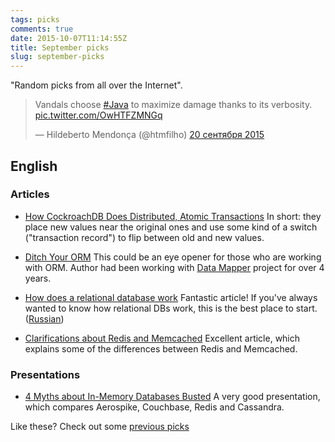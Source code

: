 ```yaml
---
tags: picks
comments: true
date: 2015-10-07T11:14:55Z
title: September picks
slug: september-picks
---
```


"Random picks from all over the Internet".

<!--more-->

<blockquote class="twitter-tweet" lang="ru"><p lang="en" dir="ltr">Vandals choose <a href="https://twitter.com/hashtag/Java?src=hash">#Java</a> to maximize damage thanks to its verbosity. <a href="http://t.co/OwHTFZMNGq">pic.twitter.com/OwHTFZMNGq</a></p>&mdash; Hildeberto Mendonça (@htmfilho) <a href="https://twitter.com/htmfilho/status/645610733196189696">20 сентября 2015</a></blockquote>
<script async src="//platform.twitter.com/widgets.js" charset="utf-8"></script>

## English

### Articles

* [How CockroachDB Does Distributed, Atomic Transactions](http://www.cockroachlabs.com/blog/how-cockroachdb-distributes-atomic-transactions/)
  In short: they place new values near the original ones and use some kind of a
  switch ("transaction record") to flip between old and new values.

* [Ditch Your ORM](http://solnic.eu/2015/09/18/ditch-your-orm.html)
  This could be an eye opener for those who are working with ORM. Author had
  been working with [Data Mapper](http://datamapper.org/) project for over 4 years.

* [How does a relational database work](http://coding-geek.com/how-databases-work/)
  Fantastic article! If you've always wanted to know how relational DBs work, this
  is the best place to start. ([Russian](http://habrahabr.ru/company/mailru/blog/266811/))

* [Clarifications about Redis and Memcached](http://antirez.com/news/94)
  Excellent article, which explains some of the differences between Redis and
  Memcached.

### Presentations

* [4 Myths about In-Memory Databases Busted](http://www.slideshare.net/imcsummit/imcs2015-2-bus4-myth-about-inmemory-databases-busted)
  A very good presentation, which compares Aerospike, Couchbase, Redis and Cassandra.

Like these? Check out some [previous picks](http://homeonrails.com/blog/categories/picks/)

